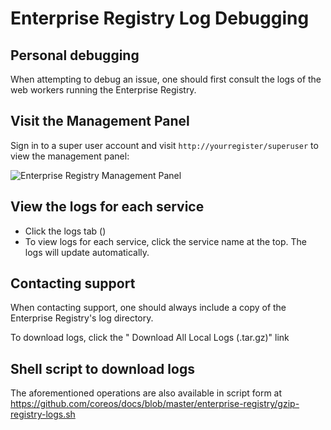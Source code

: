 # Enterprise Registry Log Debugging

## Personal debugging

When attempting to debug an issue, one should first consult the logs of the web workers running the Enterprise Registry.

## Visit the Management Panel

Sign in to a super user account and visit `http://yourregister/superuser` to view the management panel:

<img src="img/superuser.png" class="img-center" alt="Enterprise Registry Management Panel"/>

## View the logs for each service

- Click the logs tab (<span class="fa fa-bug"></span>)
- To view logs for each service, click the service name at the top. The logs will update automatically.

## Contacting support

When contacting support, one should always include a copy of the Enterprise Registry's log directory.

To download logs, click the "<i class="fa fa-download"></i> Download All Local Logs (.tar.gz)" link

## Shell script to download logs

The aforementioned operations are also available in script form at <a href="https://github.com/coreos/docs/blob/master/enterprise-registry/gzip-registry-logs.sh">https://github.com/coreos/docs/blob/master/enterprise-registry/gzip-registry-logs.sh</a>
